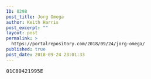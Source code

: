```yaml
---
ID: 8298
post_title: Jorg Omega
author: Keith Harris
post_excerpt: ""
layout: post
permalink: >
  https://portalrepository.com/2018/09/24/jorg-omega/
published: true
post_date: 2018-09-24 23:01:33
---
```

<pre>01C80421995E</pre>